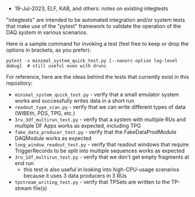 * 19-Jul-2023, ELF, KAB, and others: notes on existing integtests

"integtests" are intended to be automated integration and/or system tests that make use of the
"pytest" framework to validate the operation of the DAQ system in various scenarios.

Here is a sample command for invoking a test (feel free to keep or drop the options in brackets, as you prefer):

```
pytest -s minimal_system_quick_test.py [--nanorc-option log-level debug]  # still useful even with drunc
```

For reference, here are the ideas behind the tests that currently exist in this repository:
* `minimal_system_quick_test.py` - verify that a small emulator system works and successfully writes data in a short run
* `readout_type_scan.py` - verify that we can write different types of data (WIBEth, PDS, TPG, etc.)
* `3ru_3df_multirun_test.py` - verify that a system with multiple RUs and multiple DF Apps works as expected, including TPG
* `fake_data_producer_test.py` - verify that the FakeDataProdModule DAQModule works as expected
* `long_window_readout_test.py` - verify that readout windows that require TriggerRecords to be split into multiple sequences works as expected
* `3ru_1df_multirun_test.py` - verify that we don't get empty fragments at end run
  * this test is also useful in looking into high-CPU-usage scenarios because it uses 3 data producers in 3 RUs
* `tpstream_writing_test.py` - verify that TPSets are written to the TP-stream file(s)
